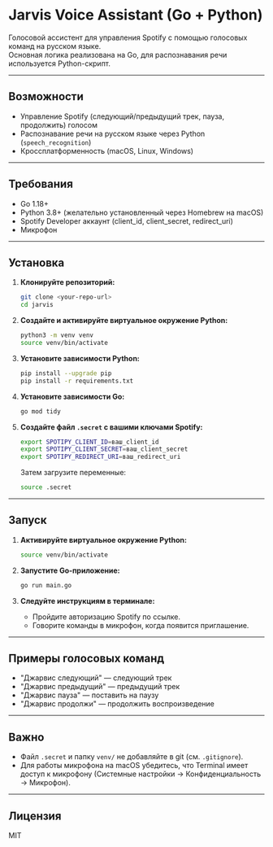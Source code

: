 # Jarvis Voice Assistant (Go + Python)

Голосовой ассистент для управления Spotify с помощью голосовых команд на русском языке.  
Основная логика реализована на Go, для распознавания речи используется Python-скрипт.

---

## Возможности

- Управление Spotify (следующий/предыдущий трек, пауза, продолжить) голосом
- Распознавание речи на русском языке через Python (`speech_recognition`)
- Кроссплатформенность (macOS, Linux, Windows)

---

## Требования

- Go 1.18+
- Python 3.8+ (желательно установленный через Homebrew на macOS)
- Spotify Developer аккаунт (client_id, client_secret, redirect_uri)
- Микрофон

---

## Установка

1. **Клонируйте репозиторий:**
   ```sh
   git clone <your-repo-url>
   cd jarvis
   ```

2. **Создайте и активируйте виртуальное окружение Python:**
   ```sh
   python3 -m venv venv
   source venv/bin/activate
   ```

3. **Установите зависимости Python:**
   ```sh
   pip install --upgrade pip
   pip install -r requirements.txt
   ```

4. **Установите зависимости Go:**
   ```sh
   go mod tidy
   ```

5. **Создайте файл `.secret` с вашими ключами Spotify:**
   ```sh
   export SPOTIPY_CLIENT_ID=ваш_client_id
   export SPOTIPY_CLIENT_SECRET=ваш_client_secret
   export SPOTIPY_REDIRECT_URI=ваш_redirect_uri
   ```
   Затем загрузите переменные:
   ```sh
   source .secret
   ```

---

## Запуск

1. **Активируйте виртуальное окружение Python:**
   ```sh
   source venv/bin/activate
   ```

2. **Запустите Go-приложение:**
   ```sh
   go run main.go
   ```

3. **Следуйте инструкциям в терминале:**
   - Пройдите авторизацию Spotify по ссылке.
   - Говорите команды в микрофон, когда появится приглашение.

---

## Примеры голосовых команд

- "Джарвис следующий" — следующий трек
- "Джарвис предыдущий" — предыдущий трек
- "Джарвис пауза" — поставить на паузу
- "Джарвис продолжи" — продолжить воспроизведение

---

## Важно

- Файл `.secret` и папку `venv/` не добавляйте в git (см. `.gitignore`).
- Для работы микрофона на macOS убедитесь, что Terminal имеет доступ к микрофону (Системные настройки → Конфиденциальность → Микрофон).

---

## Лицензия

MIT

